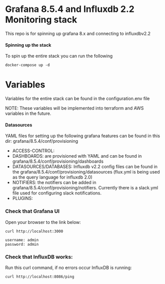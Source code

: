 # Grafana 8.5.4 and Influxdb 2.2 Monitoring stack
This repo is for spinning up grafana 8.x and connecting to influxdbv2.2 

#### Spinning up the stack 
 To spin up the entire stack you can run the following 

```
docker-compose up -d 
```

# Variables 
 Variables for the entire stack can be found in the configuration.env file 

 NOTE: These variables will be implemented into terraform and AWS variables in the future. 

#### Datasources
 YAML files for setting up the following grafana features can be found in this dir: 
  grafana/8.5.4/conf/provisioning
  
- ACCESS-CONTROL:  
- DASHBOARDS: are provisioned with YAML and can be found in grafana/8.5.4/conf/provisioning/dashboards
- DATASOURCES/DATABASES:  Influxdb v2.2 config files can be found in the grafana/8.5.4/conf/provisioning/datasources (flux.yml is being used as the query language for influxdb 2.0)
- NOTIFIERS: the notifiers can be added in grafana/8.5.4/conf/provisioning/notifiers. Currently there is a slack.yml 
file used for configuring slack notifications.
- PLUGINS: 
 

### Check that Grafana UI 
Open your browser to the link below:

    curl http://localhost:3000

    username: admin
    password: admin 

### Check that InfluxDB works:

Run this curl command, if no errors occur InfluxDB is running:

    curl http://localhost:8086/ping

     